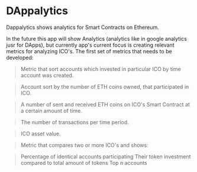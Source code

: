 # DAppalytics

Dappalytics shows analytics for Smart Contracts on Ethereum.

In the future this app will show Analytics (analytics like in google analytics jusr for DApps), but currently app's current focus is creating relevant metrics for analyzing ICO's. The first set of metrics that needs to be developed:

>Metric that sort accounts which invested in particular ICO by time account was created.

>Account sort by the number of ETH coins owned, that participated in ICO.

>A number of sent and received ETH coins on ICO's Smart Contract at a certain amount of time.

>The number of transactions per time period.

>ICO asset value.

>Metric that compares two or more ICO's and shows:

>Percentage of identical accounts participating
>Their token investment compared to total amount of tokens
>Top n accounts
